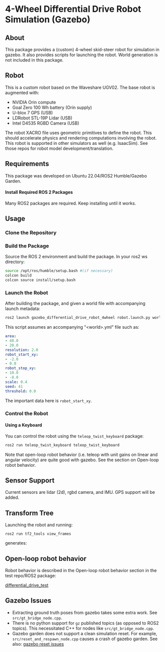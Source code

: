 # 4-Wheel Differential Drive Robot Simulation (Gazebo)

## About

This package provides a (custom) 4-wheel skid-steer robot for simulation in gazebo. 
It also provides scripts for launching the robot. World generation is not included
in this package.

## Robot
This is a custom robot based on the Waveshare UGV02. The base robot is augmented with:
- NVIDIA Orin compute
- Goal Zero 100 Wh battery (Orin supply)
- U-blox 7 GPS (USB)
- LDRobot STL-19P Lidar (USB)
- Intel D4535 RGBD Camera (USB)

The robot XACRO file uses geometric primitives to define the robot. This should accelerate physics and rendering computations involving the robot. This robot is supported in other simulators as well (e.g. IsaacSim). See those repos for robot model development/translation.

## Requirements

This package was developed on Ubuntu 22.04/ROS2 Humble/Gazebo Garden.

#### Install Required ROS 2 Packages

Many ROS2 packages are required. Keep installing until it works.

## Usage

### Clone the Repository

### Build the Package

Source the ROS 2 environment and build the package. In your ros2 ws directory:


```bash
source /opt/ros/humble/setup.bash #(if necessary)
colcon build
colcon source install/setup.bash
```

### Launch the Robot

After building the package, and given a world file with accompanying launch metadata:

```bash
ros2 launch gazebo_differential_drive_robot_4wheel robot.launch.py world:=<world>.sdf
```

This script assumes an accompanying "\<world\>.yml" file such as:

```yml
area:
- 40.0
- 20.0
resolution: 2.0
robot_start_xy:
- -2.0
- 0.0
robot_stop_xy:
- 10.0
- -8.0
scale: 0.4
seed: 41
threshold: 0.0
```

The important data here is `robot_start_xy`.

### Control the Robot

#### Using a Keyboard

You can control the robot using the ```teleop_twist_keyboard``` package:

```bash
ros2 run teleop_twist_keyboard teleop_twist_keyboard
```
Note that open-loop robot behavior (i.e. teleop with unit gains on linear and angular velocity) are quite good with gazebo. See the section on Open-loop robot behavior.

## Sensor Support

Current sensors are lidar (2d), rgbd camera, and IMU. GPS support will be added.

## Transform Tree

Launching the robot and running:

`ros2 run tf2_tools view_frames`

generates:

## Open-loop robot behavior

Robot behavior is described in the Open-loop robot behavior section in the test repo/ROS2 package:

[differential_drive_test](https://github.com/StuartGJohnson/differential_drive_test)

## Gazebo Issues
- Extracting ground truth poses from gazebo takes some extra work. See `src/gt_bridge_node.cpp`.
- There is no python support for `gz` published topics (as opposed to ROS2 topics). This necessitated C++ for nodes like `src/gt_bridge_node.cpp`.
- Gazebo garden does not support a clean simulation reset. For example, `src/reset_and_respawn_node.cpp` causes a crash of gazebo garden. See also: [gazebo reset issues](https://github.com/gazebosim/gz-sim/issues/1107)